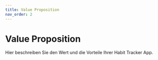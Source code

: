 ```yaml
---
title: Value Proposition
nav_order: 2
---
```


# Value Proposition
Hier beschreiben Sie den Wert und die Vorteile Ihrer Habit Tracker App.
